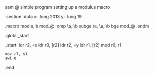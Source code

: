 
asm
@ simple program setting up a modulus macro

.section    .data
x:
    .long   2013
y:
    .long   19

.macro mod a, b
mod_\@:   cmp \a, \b
            subge \a, \a, \b
            bge mod_\@
.endm

.globl _start

_start:
    ldr r2, =x
    ldr r0, [r2]
    ldr r2, =y
    ldr r1, [r2]
    mod r0, r1

    mov r7, $1
    swi 0
.end 



